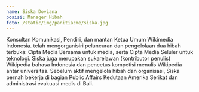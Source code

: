 ```yaml
---
name: Siska Doviana
posisi: Manager Hibah
foto: /static/img/panitiacme/siska.jpg
---
```


Konsultan Komunikasi, Pendiri, dan mantan Ketua Umum Wikimedia Indonesia. telah mengorganisiri peluncuran dan pengelolaan dua hibah terbuka: Cipta Media Bersama untuk media, serta Cipta Media Seluler untuk teknologi. Siska juga merupakan sukarelawan (kontributor penulis) Wikipedia bahasa Indonesia dan pencetus kompetisi menulis Wikipedia antar universitas. Sebelum aktif mengelola hibah dan organisasi, Siska pernah bekerja di bagian Public Affairs Kedutaan Amerika Serikat dan administrasi evakuasi medis di Bali.
